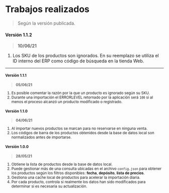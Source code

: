 # Trabajos realizados

> Según la versión publicada.

#### Versión 1.1.2

> **10/06/21**

1.  Los SKU de los productos son ignorados. En su reemplazo se utiliza el ID interno del ERP como código de búsqueda en la tienda Web.

---

<small>

#### Versión 1.1.1

> **05/06/21**

1.  Es posible comentar la razón por la que un producto es ignorado según su SKU.
2.  Durante una importación el ERRORLEVEL retornado por la aplicación será `100` si al menos el proceso alcanzó un producto modificado o registrado.

#### Versión 1.1.0

> **04/06/21**

1.  Al importar nuevos productos se marcan para no reservarse en ninguna venta.
2.  Los códigos de barra de los productos obtenidos desde la base de datos local son normalizados antes de importarse.

#### Versión 1.0.0

> **28/05/21**

1.  Obtiene la lista de productos desde la base de datos local.
2.  Puede gestionar más de una consulta ubicadas en el archivo `config.json` para obtener los productos según los filtros disponibles: **fecha**, **depósito**, **lista de precios**.
3.  Gestiona una cache local de productos para acelerar la importación diaria.
4.  Por cada producto, controla si realmente los datos han sido modificados para determinar si es necesaria su actualización.

</small>

